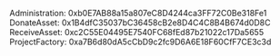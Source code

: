 Administration: 0xb0E7AB88a15a807eC8D4244ca3FF72C0Be318Fe1
DonateAsset: 0x1B4dfC35037bC36458cB2e8D4C4C8B4B674d0D8C
ReceiveAsset: 0xc2C55E04495E7540FC68fEd87b21022c17Da5655
ProjectFactory: 0xa7B6d80dA5cCbD9c2fc9D6A6E18F60CfF7CE3c3d